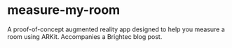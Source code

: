 # measure-my-room
A proof-of-concept augmented reality app designed to help you measure a room using ARKit. Accompanies a Brightec blog post.

